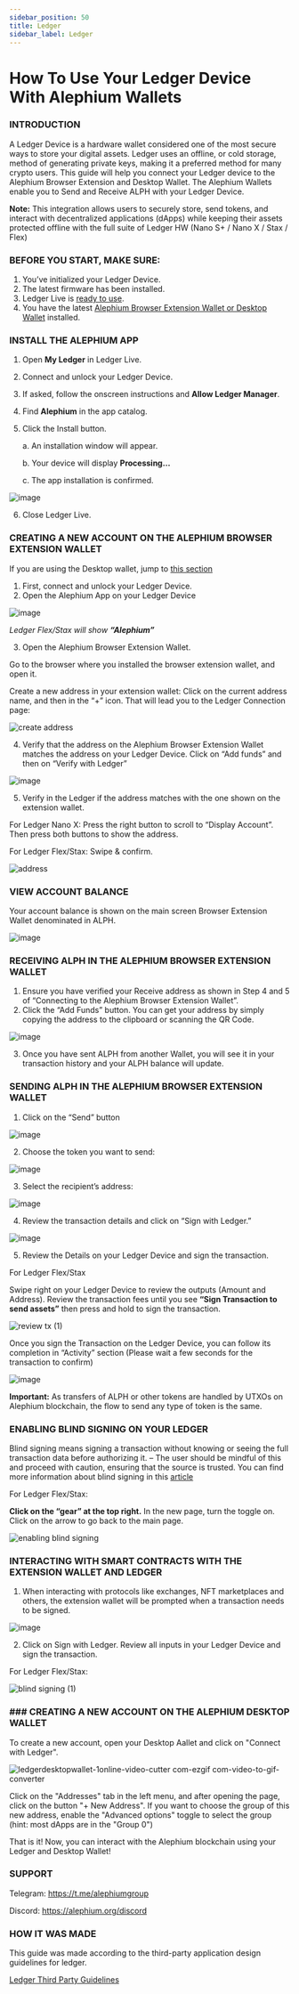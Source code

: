 ```yaml
---
sidebar_position: 50
title: Ledger
sidebar_label: Ledger
---
```


# How To Use Your Ledger Device With Alephium Wallets

### **INTRODUCTION**

A Ledger Device is a hardware wallet considered one of the most secure ways to store your digital assets. Ledger uses an offline, or cold storage, method of generating private keys, making it a preferred method for many crypto users. This guide will help you connect your Ledger device to the Alephium Browser Extension and Desktop Wallet. The Alephium Wallets enable you to Send and Receive ALPH with your Ledger Device.

**Note:** This integration allows users to securely store, send tokens, and interact with decentralized applications (dApps) while keeping their assets protected offline with the full suite of Ledger HW (Nano S+ / Nano X / Stax / Flex)


### BEFORE YOU START, MAKE SURE:

1. You’ve initialized your Ledger Device.
2. The latest firmware has been installed.
3. Ledger Live is [ready to use](https://support.ledger.com/article/4404389606417-zd).
4. You have the latest [Alephium Browser Extension Wallet or Desktop Wallet](https://alephium.org/#wallets) installed.

### INSTALL THE ALEPHIUM APP

1. Open **My Ledger** in Ledger Live.
2. Connect and unlock your Ledger Device.
3. If asked, follow the onscreen instructions and **Allow Ledger Manager**.
4. Find **Alephium** in the app catalog.
5. Click the Install button.
   
   a. An installation window will appear.
   
   b.  Your device will display **Processing…**
   
   c.  The app installation is confirmed.
   

![image](https://github.com/user-attachments/assets/5e278065-6611-450a-9e41-020834879224)

6. Close Ledger Live.
   
### CREATING A NEW ACCOUNT ON THE ALEPHIUM BROWSER EXTENSION WALLET

If you are using the Desktop wallet, jump to [this section]()

1. First, connect and unlock your Ledger Device.
2. Open the Alephium App on your Ledger Device

![image](https://github.com/user-attachments/assets/cc39691b-d884-4edc-9328-9de877f5d0a5)

_Ledger Flex/Stax will show **“Alephium”**_

3. Open the Alephium Browser Extension Wallet.

Go to the browser where you installed the browser extension wallet, and open it.

Create a new address in your extension wallet: Click on the current address name, and then in the “+” icon. That will lead you to the Ledger Connection page:

![create address](https://github.com/user-attachments/assets/a5688765-d28d-4116-9be8-b8bacebf5f43)


4. Verify that the address on the Alephium Browser Extension Wallet matches the address on your Ledger Device. Click on “Add funds” and then on “Verify with Ledger”

![image](https://github.com/user-attachments/assets/22b790f3-03fd-4b1a-82c3-d4187ad704c2)


5. Verify in the Ledger if the address matches with the one shown on the extension wallet.

For Ledger Nano X: Press the right button to scroll to “Display Account”. Then press both buttons to show the address.

For Ledger Flex/Stax: Swipe & confirm.

![address](https://github.com/user-attachments/assets/18285864-1fb6-4604-88ab-afbb16e6b604)



### VIEW ACCOUNT BALANCE
Your account balance is shown on the main screen Browser Extension Wallet denominated in ALPH.

![image](https://github.com/user-attachments/assets/7607511c-b5a8-476b-8484-3635c3d3ff5a)


### RECEIVING ALPH IN THE ALEPHIUM BROWSER EXTENSION WALLET

1. Ensure you have verified your Receive address as shown in Step 4 and 5 of “Connecting to the Alephium Browser Extension Wallet”.
2. Click the “Add Funds” button. You can get your address by simply copying the address to the clipboard or scanning the QR Code.

![image](https://github.com/user-attachments/assets/a6114c94-59e4-469a-93c0-0280f45cc897)
 

3. Once you have sent ALPH from another Wallet, you will see it in your transaction history and your ALPH balance will update. 
 
### SENDING ALPH IN THE ALEPHIUM BROWSER EXTENSION WALLET

1. Click on the “Send” button

![image](https://github.com/user-attachments/assets/564f985c-3440-47a8-a8b5-65f31efea5f3)


2. Choose the token you want to send:

![image](https://github.com/user-attachments/assets/8f4d8801-02e8-490f-b903-d05e33ced593)


3. Select the recipient’s address:

![image](https://github.com/user-attachments/assets/37f1505f-b8cc-4b14-9ac3-8fbe76056f94)


4. Review the transaction details and click on “Sign with Ledger.”

![image](https://github.com/user-attachments/assets/b288b2a6-4958-4e68-881e-929b6fb70590)

5. Review the Details on your Ledger Device and sign the transaction.


For Ledger Flex/Stax

Swipe right on your Ledger Device to review the outputs (Amount and Address). Review the transaction fees until you see **“Sign Transaction to send assets”** then press and hold to sign the transaction.

![review tx (1)](https://github.com/user-attachments/assets/56dc5bac-fcd4-4f1b-b7ab-4badcc979bab)


Once you sign the Transaction on the Ledger Device, you can follow its completion in “Activity” section (Please wait a few seconds for the transaction to confirm)

![image](https://github.com/user-attachments/assets/03df7345-46ff-4384-8408-30e9eb21ce2c)

**Important:** As transfers of ALPH or other tokens are handled by UTXOs on Alephium blockchain, the flow to send any type of token is the same.


### ENABLING BLIND SIGNING ON YOUR LEDGER

Blind signing means signing a transaction without knowing or seeing the full transaction data before authorizing it. – The user should be mindful of this and proceed with caution, ensuring that the source is trusted. You can find more information about blind signing in this [article](https://www.ledger.com/academy/cryptos-greatest-weakness-blind-signing-explained)

For Ledger Flex/Stax:

**Click on the “gear” at the top right.** In the new page, turn the toggle on. Click on the arrow to go back to the main page.

![enabling blind signing](https://github.com/user-attachments/assets/eeb12bd5-ef67-4b1b-ba95-ae0a75cc6351)


### INTERACTING WITH SMART CONTRACTS WITH THE EXTENSION WALLET AND LEDGER

1. When interacting with protocols like exchanges, NFT marketplaces and others, the extension wallet will be prompted when a transaction needs to be signed.

![image](https://github.com/user-attachments/assets/b085ae30-566d-4844-8c5e-ec10c270b50e)

2. Click on Sign with Ledger. Review all inputs in your Ledger Device and sign the transaction.

For Ledger Flex/Stax:

![blind signing (1)](https://github.com/user-attachments/assets/1cc4bcc3-3f63-454c-b439-efc0fa719a55)


### ### CREATING A NEW ACCOUNT ON THE ALEPHIUM DESKTOP WALLET

To create a new account, open your Desktop Aallet and click on "Connect with Ledger".

![ledgerdesktopwallet-1online-video-cutter com-ezgif com-video-to-gif-converter](https://github.com/user-attachments/assets/f1dbc332-f9df-4065-8b8c-ff99d2e445cb)

Click on the "Addresses" tab in the left menu, and after opening the page, click on the button "+ New Address". If you want to choose the group of this new address, enable the "Advanced options" toggle to select the group (hint: most dApps are in the "Group 0")

That is it! Now, you can interact with the Alephium blockchain using your Ledger and Desktop Wallet!

### SUPPORT

Telegram: https://t.me/alephiumgroup

Discord: https://alephium.org/discord

### HOW IT WAS MADE

This guide was made according to the third-party application design guidelines for ledger.

[Ledger Third Party Guidelines](https://developers.ledger.com/docs/device-app/deliver/deliverables/documentation)

